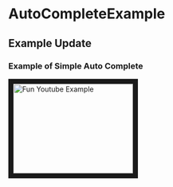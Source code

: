 # AutoCompleteExample
## Example Update 
### Example of Simple Auto Complete

<a href="https://www.youtube.com/watch?v=-MsvER1dpjM" target="_blank"><img src="https://www.youtube.com/watch?v=-MsvER1dpjM" 
alt="Fun Youtube Example" width="240" height="180" border="10" /></a>
